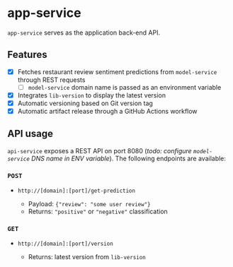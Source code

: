 # app-service

`app-service` serves as the application back-end API.

## Features

- [x] Fetches restaurant review sentiment predictions from `model-service` through REST requests
  - [ ] `model-service` domain name is passed as an environment variable
- [x] Integrates `lib-version` to display the latest version
- [x] Automatic versioning based on Git version tag
- [x] Automatic artifact release through a GitHub Actions workflow

## API usage

`api-service` exposes a REST API on port 8080 (_todo: configure `model-service` DNS name in ENV variable_).
The following endpoints are available:

### `POST`

- `http://[domain]:[port]/get-prediction`

  - Payload: `{"review": "some user review"}`
  - Returns: `"positive"` or `"negative"` classification

### `GET`

- `http://[domain]:[port]/version`
  
  - Returns: latest version from `lib-version`
